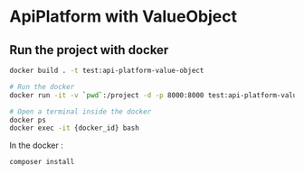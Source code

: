 ApiPlatform with ValueObject
============================

Run the project with docker
---------------------------

```bash
docker build . -t test:api-platform-value-object

# Run the docker
docker run -it -v `pwd`:/project -d -p 8000:8000 test:api-platform-value-object

# Open a terminal inside the docker
docker ps
docker exec -it {docker_id} bash
```

In the docker : 

```bash
composer install
```
